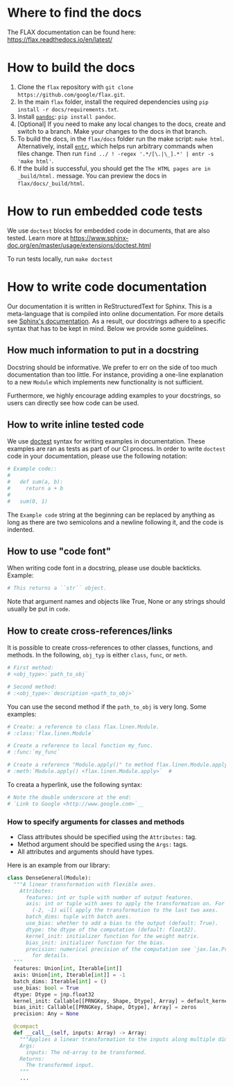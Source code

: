# Where to find the docs

The FLAX documentation can be found here:
https://flax.readthedocs.io/en/latest/

# How to build the docs

1. Clone the `flax` repository with `git clone https://github.com/google/flax.git`.
2. In the main `flax` folder, install the required dependencies using `pip install -r docs/requirements.txt`.
3. Install [`pandoc`](https://pandoc.org): `pip install pandoc`.
4. [Optional] If you need to make any local changes to the docs, create and switch to a branch. Make your changes to the docs in that branch.
5. To build the docs, in the `flax/docs` folder run the make script: `make html`. Alternatively, install [`entr`](https://github.com/eradman/entr/), which helps run arbitrary commands when files change. Then run `find ../ ! -regex '.*/[\.|\_].*' | entr -s 'make html'`.
6. If the build is successful, you should get the `The HTML pages are in _build/html.` message. You can preview the docs in `flax/docs/_build/html`.

# How to run embedded code tests

We use `doctest` blocks for embedded code in documents, that are also
tested. Learn more at https://www.sphinx-doc.org/en/master/usage/extensions/doctest.html

To run tests locally, run `make doctest`

# How to write code documentation

Our documentation it is written in ReStructuredText for Sphinx. This is a
meta-language that is compiled into online documentation. For more details see
[Sphinx's documentation](https://www.sphinx-doc.org/en/master/usage/restructuredtext/index.html).
As a result, our docstrings adhere to a specific syntax that has to be kept in
mind. Below we provide some guidelines.

## How much information to put in a docstring

Docstring should be informative. We prefer to err on the side of too much
documentation than too little. For instance, providing a one-line explanation
to a new `Module` which implements new functionality is not sufficient.

Furthermore, we highly encourage adding examples to your docstrings, so users
can directly see how code can be used.

## How to write inline tested code

We use [doctest](https://docs.python.org/3/library/doctest.html) syntax for
writing examples in documentation. These examples are ran as tests as part of
our CI process. In order to write `doctest` code in your documentation, please
use the following notation:

```bash
# Example code::
#
#   def sum(a, b):
#     return a + b
#
#   sum(0, 1)
```

The `Example code` string at the beginning can be replaced by anything as long
as there are two semicolons and a newline following it, and the code is
indented.

## How to use "code font"

When writing code font in a docstring, please use double backticks. Example:

```bash
# This returns a ``str`` object.
```

Note that argument names and objects like True, None or any strings should
usually be put in `code`.

## How to create cross-references/links

It is possible to create cross-references to other classes, functions, and
methods. In the following, `obj_typ` is either `class`, `func`, or `meth`.

```bash
# First method:
# <obj_type>:`path_to_obj`

# Second method:
# :<obj_type>:`description <path_to_obj>`
```

You can use the second method if the `path_to_obj` is very long. Some examples:

```bash
# Create: a reference to class flax.linen.Module.
# :class:`flax.linen.Module`

# Create a reference to local function my_func.
# :func:`my_func`

# Create a reference "Module.apply()" to method flax.linen.Module.apply.
# :meth:`Module.apply() <flax.linen.Module.apply>`  #
```

To creata a hyperlink, use the following syntax:
```bash
# Note the double underscore at the end:
# `Link to Google <http://www.google.com>`__
```

### How to specify arguments for classes and methods

*  Class attributes should be specified using the `Attributes:` tag.
*  Method argument should be specified using the `Args:` tags.
*  All attributes and arguments should have types.

Here is an example from our library:

```python
class DenseGeneral(Module):
  """A linear transformation with flexible axes.
    Attributes:
      features: int or tuple with number of output features.
      axis: int or tuple with axes to apply the transformation on. For instance,
        (-2, -1) will apply the transformation to the last two axes.
      batch_dims: tuple with batch axes.
      use_bias: whether to add a bias to the output (default: True).
      dtype: the dtype of the computation (default: float32).
      kernel_init: initializer function for the weight matrix.
      bias_init: initializer function for the bias.
      precision: numerical precision of the computation see `jax.lax.Precision`
        for details.
  """
  features: Union[int, Iterable[int]]
  axis: Union[int, Iterable[int]] = -1
  batch_dims: Iterable[int] = ()
  use_bias: bool = True
  dtype: Dtype = jnp.float32
  kernel_init: Callable[[PRNGKey, Shape, Dtype], Array] = default_kernel_init
  bias_init: Callable[[PRNGKey, Shape, Dtype], Array] = zeros
  precision: Any = None

  @compact
  def __call__(self, inputs: Array) -> Array:
    """Applies a linear transformation to the inputs along multiple dimensions.
    Args:
      inputs: The nd-array to be transformed.
    Returns:
      The transformed input.
    """
    ...
```
